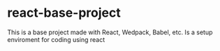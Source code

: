 # react-base-project
This is a base project made with React, Wedpack, Babel, etc. Is a setup enviroment for coding using react
